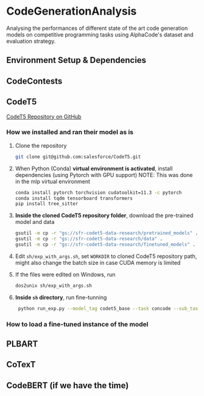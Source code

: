 # CodeGenerationAnalysis
Analysing the performances of different state of the art code generation models on competitive programming tasks using AlphaCode's dataset and evaluation strategy.


## Environment Setup & Dependencies

## CodeContests

## CodeT5

[CodeT5 Repository on GitHub](https://github.com/salesforce/CodeT5)

### How we installed and ran their model as is

1. Clone the repository

    ```bash
    git clone git@github.com:salesforce/CodeT5.git
    ```

2. When Python (Conda) **virtual environment is activated**, install dependencies (using Pytorch with GPU support)
    NOTE: This was done in the mlp virtual environment

    ```bash
    conda install pytorch torchvision cudatoolkit=11.3 -c pytorch
    conda install tqdm tensorboard transformers
    pip install tree_sitter
    ```

3. **Inside the cloned CodeT5 repository folder**, download the pre-trained model and data

    ```bash
    gsutil -m cp -r "gs://sfr-codet5-data-research/pretrained_models" .
    gsutil -m cp -r "gs://sfr-codet5-data-research/data" .
    gsutil -m cp -r "gs://sfr-codet5-data-research/finetuned_models" .
    ```

4. Edit `sh/exp_with_args.sh`, set `WORKDIR` to cloned CodeT5 repository path, might also change the batch size in case CUDA memory is limited

5. If the files were edited on Windows, run

    ```bash
    dos2unix sh/exp_with_args.sh
    ```

6. **Inside `sh` directory**, run fine-tunning

    ```bash
     python run_exp.py --model_tag codet5_base --task concode --sub_task none
     ```

### How to load a fine-tuned instance of the model

## PLBART

## CoTexT

## CodeBERT (if we have the time)